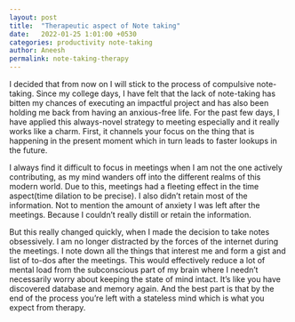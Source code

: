 ```yaml
---
layout: post
title:  "Therapeutic aspect of Note taking"
date:   2022-01-25 1:01:00 +0530
categories: productivity note-taking 
author: Aneesh
permalink: note-taking-therapy
---
```


I decided that from now on I will stick to the process of compulsive note-taking. Since my college days, I have felt that the lack of note-taking has bitten my chances of executing an impactful project and has also been holding me back from having an anxious-free life. For the past few days, I have applied this always-novel strategy to meeting especially and it really works like a charm.  First, it channels your focus on the thing that is happening in the present moment which in turn leads to faster lookups in the future.

I always find it difficult to focus in meetings when I am not the one actively contributing, as my mind wanders off into the different realms of this modern world. Due to this, meetings had a fleeting effect in the time aspect(time dilation to be precise). I also didn’t retain most of the information. Not to mention the amount of anxiety I was left after the meetings. Because I couldn’t really distill or retain the information.

But this really changed quickly, when I made the decision to take notes obsessively.  I am no longer distracted by the forces of the internet during the meetings. I note down all the things that interest me and form a gist and list of to-dos after the meetings. This would effectively reduce a lot of mental load from the subconscious part of my brain where I needn’t necessarily worry about keeping the state of mind intact. It’s like you have discovered database and memory again. And the best part is that by the end of the process you’re left with a stateless mind which is what you expect from therapy.